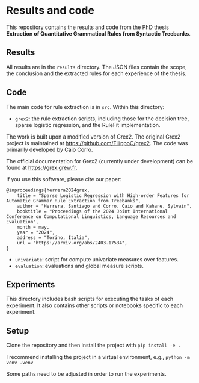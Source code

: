 # Results and code

This repository contains the results and code from the PhD thesis **Extraction of Quantitative Grammatical Rules from Syntactic Treebanks**.


## Results

All results are in the ```results``` directory. The JSON files contain the scope, the conclusion and the extracted rules for each experience of the thesis.

## Code

The main code for rule extraction is in ```src```. Within this directory:

- ```grex2```: the rule extraction scripts, including those for the decision tree, sparse logistic regression, and the RuleFit implementation.

The work is built upon a modified version of Grex2. The original Grex2 project is maintained at https://github.com/FilippoC/grex2. The code was primarily developed by Caio Corro.

The official documentation for Grex2 (currently under development) can be found at https://grex.grew.fr.

If you use this software, please cite our paper:

    @inproceedings{herrera2024grex,
        title = "Sparse Logistic Regression with High-order Features for Automatic Grammar Rule Extraction from Treebanks",
        author = "Herrera, Santiago and Corro, Caio and Kahane, Sylvain",
        booktitle = "Proceedings of the 2024 Joint International Conference on Computational Linguistics, Language Resources and Evaluation",
        month = may,
        year = "2024",
        address = "Torino, Italia",
        url = "https://arxiv.org/abs/2403.17534",
    }



- ```univariate```: script for compute univariate measures over features.
- ```evaluation```: evaluations and global measure scripts.

## Experiments

This directory includes bash scripts for executing the tasks of each experiment. It also contains other scripts or notebooks specific to each experiment.

## Setup

Clone the repository and then install the project with ```pip install -e .```

I recommend installing the project in a virtual environment, e.g., ```python -m venv .venv```

Some paths need to be adjusted in order to run the experiments.


